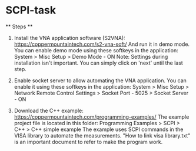 # SCPI-task
** Steps **
1) Install the VNA application software (S2VNA):
https://coppermountaintech.com/s2-vna-soft/
And run it in demo mode. You can enable demo mode using these softkeys in the application: System > Misc Setup > Demo  Mode - ON
Note: Settings during installation isn't important. You can simply click on 'next' until the last step.

2) Enable socket server to allow automating the VNA application. You can enable it using these softkeys in the application: System > Misc Setup > Network Remote Control Settings > Socket Port - 5025 > Socket Server - ON

3) Download the C++ example:
https://coppermountaintech.com/programming-examples/
The example project file is located in this folder: Programming Examples > SCPI > C++ > C++ simple example
The example uses SCPI commands in the VISA library to automate the measurements. "How to link visa library.txt" is an important document to refer to make the program work.
